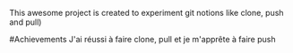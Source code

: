 This awesome project is created to experiment git notions like clone, push and pull)

#Achievements
J'ai réussi à faire clone, pull et je m'apprête à faire push

